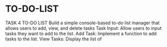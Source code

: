 # TO-DO-LIST
TASK 4  TO-DO LIST  Build a simple console-based to-do list manager that allows users to add, view, and delete tasks  Task Input: Allow users to input tasks they want to add to the list. Add Task: Implement a function to add tasks to the list.  View Tasks: Display the list of 
